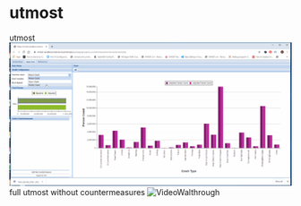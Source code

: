 # utmost
utmost
<img src='https://github.com/Ayshwaryajagadeesan/utmost/blob/implementation_export/utmost.gif' title='onlyskillsadded' width='' alt='VideoWalthrough'/>
full utmost without countermeasures
<img src='https://github.com/Ayshwaryajagadeesan/utmost/blob/implementation_export/utmost_final.gif' title='onlyskillsadded' width='' alt='VideoWalthrough'/>
